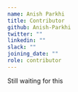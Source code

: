 ```yaml
---
name: Anish Parkhi
title: Contributor
github: Anish-Parkhi
twitter: ""
linkedin: ""
slack: ""
joining_date: ""
role: contributor
---
```


Still waiting for this

